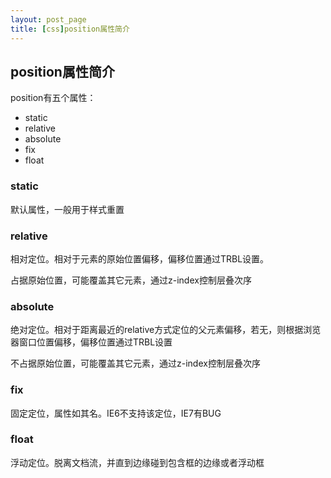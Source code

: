 ```yaml
---
layout: post_page
title: [css]position属性简介
---
```


## position属性简介

position有五个属性：

 - static
 - relative
 - absolute
 - fix
 - float
 
### static

默认属性，一般用于样式重置

### relative
 相对定位。相对于元素的原始位置偏移，偏移位置通过TRBL设置。
 
 占据原始位置，可能覆盖其它元素，通过z-index控制层叠次序
 
### absolute
 绝对定位。相对于距离最近的relative方式定位的父元素偏移，若无，则根据浏览器窗口位置偏移，偏移位置通过TRBL设置
 
 不占据原始位置，可能覆盖其它元素，通过z-index控制层叠次序
 
### fix
 
 固定定位，属性如其名。IE6不支持该定位，IE7有BUG
 
### float

 浮动定位。脱离文档流，并直到边缘碰到包含框的边缘或者浮动框